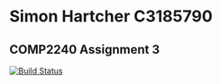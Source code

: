 Simon Hartcher C3185790
=======================

COMP2240 Assignment 3
---------------------

[![Build Status](https://travis-ci.org/deevus/comp2240-assign3.svg)](https://travis-ci.org/deevus/comp2240-assign3)